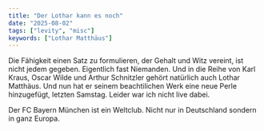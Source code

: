 ```yaml
---
title: "Der Lothar kann es noch"
date: "2025-08-02"
tags: ["levity", "misc"]
keywords: ["Lothar Matthäus"]
---
```

Die Fähigkeit einen Satz zu formulieren, der Gehalt und Witz vereint, ist nicht jedem gegeben. Eigentlich fast Niemanden. Und in die Reihe von Karl Kraus, Oscar Wilde und Arthur Schnitzler gehört natürlich auch Lothar Matthäus. Und nun hat er seinem beachtilichen Werk eine neue Perle hinzugefügt, letzten Samstag. Leider war ich nicht live dabei.

Der FC Bayern München ist ein Weltclub. Nicht nur in Deutschland sondern in ganz Europa.